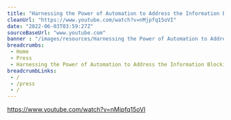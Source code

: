 ```yaml
--- 
title: "Harnessing the Power of Automation to Address the Information Blocking Rule and Empower Healthcare"
cleanUrl: "https://www.youtube.com/watch?v=nMjpfq15oVI"
date: "2022-06-03T03:59:27Z"
sourceBaseUrl: "www.youtube.com"
banner : "/images/resources/Harnessing the Power of Automation to Address the Information Blocking Rule and Empower Healthcare.jpg"
breadcrumbs:
 - Home
 - Press
 - Harnessing the Power of Automation to Address the Information Blocking Rule and Empower Healthcare
breadcrumbLinks:
 - / 
 - /press
 - / 
---
```

https://www.youtube.com/watch?v=nMjpfq15oVI
